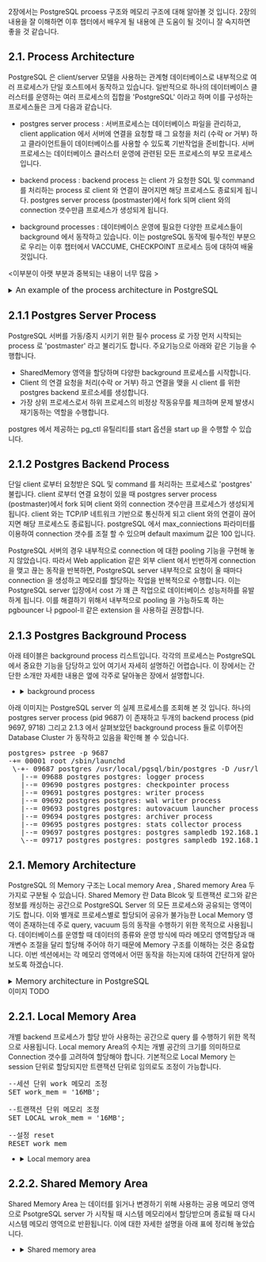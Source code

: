 2장에서는 PostgreSQL prcoess 구조와 메모리 구조에 대해 알아볼 것 입니다. 2장의 내용을 잘 이해하면 이후 챕터에서 배우게 될 내용에 큰 도움이 될 것이니 잘 숙지하면 좋을 것 같습니다.  



## 2.1. Process Architecture 

PostgreSQL 은 client/server 모델을 사용하는 관계형 데이터베이스로 내부적으로 여러 프로세스가 단일 호스트에서 동작하고 있습니다. 일반적으로 하나의 데이터베이스 클러스터를 운영하는 여러 프로세스의 집합을 'PostgreSQL' 이라고 하며 이를 구성하는 프로세스들은 크게 다음과 같습니다. 

* postgres server process : 서버프로세스는 데이터베이스 파일을 관리하고, client application 에서 서버에 연결을 요청할 때 그 요청을 처리 (수락 or 거부) 하고 클라이언트들이 데이터베이스를 사용할 수 있도록 기반작업을 준비합니다. 서버프로세스는 데이터베이스 클러스터 운영에 관련된 모든 프로세스의 부모 프로세스 입니다.  

* backend process : backend process 는 client 가 요청한 SQL 및 command 를 처리하는 process 로 client 와 연결이 끊어지면 해당 프로세스도 종료되게 됩니다. postgres server process (postmaster)에서 fork 되며 client 와의 connection 갯수만큼 프로세스가 생성되게 됩니다. 

* background processes : 데이터베이스 운영에 필요한 다양한 프로세스들이 background 에서 동작하고 있습니다. 이는 postgreSQL 동작에 필수적인 부분으로 우리는 이후 챕터에서 VACCUME, CHECKPOINT 프로세스 등에 대하여 배울 것입니다. 

<이부분이 아랫 부분과 중복되는 내용이 너무 많음  >
<details>
  <summary><font size="3">An example of the process architecture in PostgreSQL </font></summary>
  
  <img
    src="https://www.interdb.jp/pg/img/fig-2-01.png"
    alt="process architecture in PostgreSQL"
    style="display: inline-block; margin: 0 auto; width: 1024px"
  />
</details>

## 2.1.1 Postgres Server Process 

PostgreSQL 서버를 가동/중지 시키기 위한 필수 process 로 가장 먼저 시작되는 process 로 'postmaster' 라고 불리기도 합니다.
 주요기능으로 아래와 같은 기능을 수행합니다. 

 - SharedMemory 영역을 할당하며 다양한 background 프로세스를 시작합니다. 
 - Client 의 연결 요청을 처리(수락 or 거부) 하고 연결을 맺을 시 client 를 위한 postgres backend 포르소세를 생성합니다. 
 - 가장 상위 프로세스로서 하위 프로세스의 비정상 작동유무를 체크하며 문제 발생시 재기동하는 역할을 수행합니다.  
 
postgres 에서 제공하는 pg_ctl 유틸리티를 start 옵션을  start up 을 수행할 수 있습니다. 

## 2.1.2 Postgres Backend Process

단일 client 로부터 요청받은 SQL 및 command 를 처리하는 프로세스로 'postgres' 불립니다. client 로부터 연결 요청이 있을 때 postgres server process (postmaster)에서 fork 되며 client 와의 connection 갯수만큼 프로세스가 생성되게 됩니다. client 와는 TCP/IP 네트워크 기반으로 통신하게 되고 client 와의 연결이 끊어지면 해당 프로세스도  종료됩니다. postgreSQL 에서 max_conniections 파라미터를 이용하여 connection 갯수를 조절 할 수 있으며 default maximum 값은 100 입니다. 

PostgreSQL 서버의 경우 내부적으로 connection 에 대한 pooling 기능을 구현해 놓지 않았습니다. 따라서 Web application 같은 외부 client 에서 빈번하게 connection을 맺고 끊는 동작을 반복하면, PostgreSQL server 내부적으로 요청이 올 때마다 connection 을 생성하고 메모리를 할당하는 작업을 반복적으로 수행합니다. 이는 PostgreSQL server 입장에서 cost 가 꽤 큰 작업으로 데이터베이스 성능저하를 유발하게 됩니다. 이를 해결하기 위해서 내부적으로 pooling 을 가능하도록 하는 pgbouncer 나 pgpool-II 같은 extension 을 사용하길 권장합니다.  

## 2.1.3 Postgres Background Process

아래 테이블은 background process 리스트입니다. 각각의 프로세스는 PostgreSQL 에서 중요한 기능을 담당하고 있어 여기서 자세히 설명하긴 어렵습니다. 이 장에서는 간단한 소개만 자세한 내용은 옆에 각주로 달아놓은 장에서 설명합니다.  

- <details>
    <summary> background process </summary>
    
    |process|description|references
    |:---|:---|:---|
    |background writer | 데이터에 변경이 발생하였으나 디스크로 저장되지 않은 페이지를 우리는 dirty page 라고 부릅니다. Background 프로세스는 Shared buffer 에 저장되어있던 Dirty page 를 디스크에 기록하는 프로세스입니다. 자세한 기능은 이후 chapter8.6 에서 더 자세히 다루도록 하겠습니다. | section 8.6 |
    |checkpointer |checkpoint 를 수행하는 프로세스로 PostgreSQL 9.2 버전에 추가되었습니다. 9.1 버전 이하에서는 background writer 가 주기적으로 checkpointer 를 수행하였으나, 9.2 버전부터 Checkpointer 프로세스가 추가되면서 해당기능이 background writer 로부터 분리되었습니다. | section 9.7 |
    |autovaccum launcher | autovaccum-worker 프로세스는 vacuum 프로세스를 위해 주기적으로 호출됩니다. (정확히는 postgres 서버에 auvacuum worker 생성을 요청합니다.) | section 6.5 |
    |WAL writer |WAL Buffer (Write Ahead Log/Xlog) 를 주기적으로 확인하여 기록되지 않은 트랙잭션 레코드를 디스크(WAL파일) 에 기록하는 프로세스 입니다. WAL writer 는 트랙잭션 Commit 혹은 로그파일 공간이 다 찼을 때 WAL Buffer 를 디스크에 내려쓰며 WAL 파일은 데이터베이스 recovery 에 사용됩니다. | section 9.9 |
    |statistics collector|PostgreSQL 의 Database 통계정보를 수집하는 프로세스입니다. Session 정보 (pg_stat_activity) 및 테이블 통계정보 (pg_stat_all_tables) 와 같은 DBMS 사용통계를 수집하여 pg_catalog 에 업데이트합니다. |  |
    |logger (logging collector)|오류메시지를 로그파일에 기록하는 프로세스입니다. Background process, Backend process, Server process 에 대한 정보를 기록하며 모든 프로세스는 $PGDATA/pg_log 아래 저장됩니다.|  |
    |archiver| Archving 을 수행하는 프로세스로 WAL 세그먼트가 전환될 때, WAL 파일을 Archive 영역으로 복사하는 동작을 수행합니다.|  |
  
  </details>

아래 이미지는 PostgreSQL server 의 실제 프로세스를 조회해 본 것 입니다. 하나의 postgres server process (pid 9687) 이 존재하고 두개의 backend process (pid 9697, 9718) 그리고 2.1.3 에서 살펴보았던 background process 들로 이루어진 Database Cluster 가 동작하고 있음을 확인해 볼 수 있습니다.   


<pre class="prettyprint command">
postgres&gt; pstree -p 9687
-+= 00001 root /sbin/launchd
 \-+- 09687 postgres /usr/local/pgsql/bin/postgres -D /usr/local/pgsql/data
   |--= 09688 postgres postgres: logger process     
   |--= 09690 postgres postgres: checkpointer process     
   |--= 09691 postgres postgres: writer process     
   |--= 09692 postgres postgres: wal writer process     
   |--= 09693 postgres postgres: autovacuum launcher process     
   |--= 09694 postgres postgres: archiver process     
   |--= 09695 postgres postgres: stats collector process     
   |--= 09697 postgres postgres: postgres sampledb 192.168.1.100(54924) idle  
   \--= 09717 postgres postgres: postgres sampledb 192.168.1.100(54964) idle in transaction  
</pre>

   ## 2.1. Memory Architecture 

  PostgreSQL 의 Memory 구조는 Local memory Area , Shared memory Area 두가지로 구분될 수 있습니다. Shared Memory 란 Data Blcok 및 트랜잭션 로그와 같은 정보를 캐싱하는 공간으로 PostgreSQL Server 의 모든 프로세스와 공유되는 영역이기도 합니다. 이와 별개로 프로세스별로 할당되어 공유가 불가능한 Local Memory 영역이 존재하는데 주로 query, vacuum 등의 동작을 수행하기 위한 목적으로 사용됩니다. 데이터베이스를 운영할 때 데이터의 종류와 운영 방식에 따라 메모리 영역할당과 매개변수 조절을 달리 할당해 주어야 하기 때문에 Memory 구조를 이해하는 것은 중요합니다. 이번 섹션에서는 각 메모리 영역에서 어떤 동작을 하는지에 대하여 간단하게 알아보도록 하겠습니다. 

<details>
  <summary><font size="3">Memory architecture in PostgreSQL </font></summary>
  
  <img
    src="https://www.interdb.jp/pg/img/fig-2-02.png"
    alt="Memory architecture in PostgreSQL"
    style="display: inline-block; margin: 0 auto; width: 1024px"
  />
</details>
이미지 TODO

   ## 2.2.1. Local Memory Area 

개별 backend 프로세스가 할당 받아 사용하는 공간으로 query 를 수행하기 위한 목적으로 사용됩니다.  Local memory Area의 수치는 개별 공간의 크기를 의미하므로 Connection 갯수를 고려하여 할당해야 합니다. 기본적으로 Local Memory 는 session 단위로 할당되지만 트랜잭션 단위로 임의로도 조정이 가능합니다. 

<pre class="prettyprint command">
--세션 단위 work 메모리 조정 
SET work_mem = '16MB';

--트랜잭션 단위 메모리 조정
SET LOCAL wrok_mem = '16MB';

--설정 reset 
RESET work_mem
</pre>


- <details>
    <summary> Local memory area </summary>
    
    |sub-area|description|references
    |:---|:---|:---|
    |Work Memory| Executor 에서 Sort/Hash 동작을 수행할 때, Temp 파일을 사용하기 전에 사용하는 메모리 공간으로 default 값은 4MB 입니다. Sort 작업에는 ORDER BY, DISTICT, MERGE JOIN 등이 있고 Hash 동작에는 HASH JOIN, HASH AGGREGATION, IN SUBQUERY 등이 포함됩니다. chapter3 에서 더 자세히 다루겠지만 Sort/Hash 동작은 빈번하게 발생할 수 있고 여러 Session 에서 과도한 Sort/Hash 연산을 수행할 경우 문제가 발생할 수 있으니 주의가 필요합니다.   | chapter3|
    |Maintenance Work Memory| PostgreSQL 에서 vacuum 관련작업, 인덱스 생성, 테이블 변경, Foreign Key 추가 등 데이터베이스 유지 관리 작업에 사용되는 메모리로 기본값은 64MB 입니다. vacuum 관련해서는 추후 챕터에서 다루게 될테니 이번 장에서는 Maintenance Work Memory 영역의 역할에 대해서만 숙지하면 좋을 것 같습니다. | chapter6.1|
    |Temp Buffer Memory| Temporary 테이블에 사용되는 공간으로 default 값은 8 MB 입니다. temp 테이블을 사용할 때에만 할당되며 Session 단위로 할당되는 비공유 메모리 영역이므로 과도하게 Temp Table 사용시 문제가 될 수 있습니다. | |
    |Catalog Cache| System Catalog의 메타데이터를 이용할 때 사용하는 메모리 영역입니다. 각 세션에서 메타데이터를 조회하는 경우가 빈번하고 그때마다 디스크에서 읽을 경우 데이터베이스의 성능저하가 발생할 수 있기 때문에 개별 메모리 공간을 활용합니다. | |
    |Optimizer & Excutor| Cahpter 3 에서 더 자세히 다루겠지만 PostgreSQL 에서 Query 를 수행할 최적의 plan 을 찾고 이를 수행하는 역할은 Planner 와 Excutor 가 담당합니다. Planner 와 Excutor 가 동작할 때 필요한 메모리 공간으로 Local memory Area 에 할당되어 수행합니다. |chapter3 |
  
  </details>

 ## 2.2.2. Shared Memory Area 

Shared Memory Area 는  데이터를 읽거나 변경하기 위해 사용하는 공용 메모리 영역으로 PsotgreSQL server 가 시작될 때 시스템 메모리에서 할당받으며 종료될 때 다시 시스템 메모리 영역으로 반환됩니다. 이에 대한 자세한 설명을 아래 표에 정리해 놓았습니다.    

 - <details>
    <summary> Shared memory area </summary>
    
    |sub-area|description|references
    |:---|:---|:---|
    |Shared Buffer pool|Data 와 Data 의 변경사항을 page 단위로 캐싱하여 I/O 를 빠르게 처리하기 위한 영역입니다. Default 값으로 128MB 로 설정되어있지만 postgresql.conf 의 shared buffers 라는 파라미터를 이용하여 크기를 설정할 수 있고 1GB 이상의 RAM 이 있는 서버의 경우 시스템메모리의 25% 를 권장합니다. Shared buffer 에 기록되는 단위는 우리가 chapter 1 에서 배웠던 page_size 단위 와 동일합니다.(default 8K) Shared buffer 를 사용하는 내부동작에 대해서는 chapter 8 에서 더 자세히 다뤄볼 것 입니다.  |chapter 8|
    |WAL buffer|각 session 에서 수행되는 트랜잭션에 대한 변경 로그를 캐싱하는 공간으로 recovery 작업 수행 시 Data를 재구성 할 수 있도록 하는 영역입니다. 역시 postgresql.conf 의 WAL buffers 파라미터로 그 크기를 설정할 수 있습니다. WAL buffer를 이용하는 내부동작도 추후 chapter 9에서 더 자세히 다뤄볼 것 입니다.  |chapter 9|
    |Commit log Buffer|각 트랜잭션의 상태(in_progress, committed, aborted) 정보를 캐싱하는 공간으로 모든 트랜잭션의 상태가 있으며 완료 여부를 확인할 수 있도록 하는 영역입니다. 따로 사이즈를 설정할 수 있는  Parameter 는 없으며 데이터베이스 엔진에 의해 자동관리됩니다. Commit log 를 이용한 PostgreSQL 의 Concurrency Control 은 추후 chapter 5.4 에서 더 자세히 다뤄보도록 하겠습니다. |chapter 5.4|
   
  
  </details>
